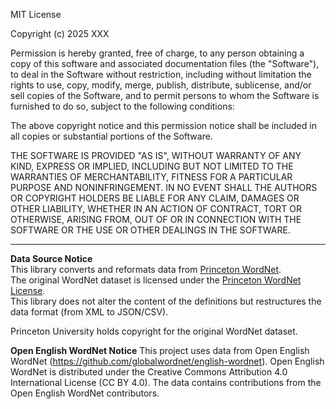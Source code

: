 MIT License

Copyright (c) 2025 XXX

Permission is hereby granted, free of charge, to any person obtaining a copy
of this software and associated documentation files (the "Software"), to deal
in the Software without restriction, including without limitation the rights
to use, copy, modify, merge, publish, distribute, sublicense, and/or sell
copies of the Software, and to permit persons to whom the Software is
furnished to do so, subject to the following conditions:

The above copyright notice and this permission notice shall be included in all
copies or substantial portions of the Software.

THE SOFTWARE IS PROVIDED "AS IS", WITHOUT WARRANTY OF ANY KIND, EXPRESS OR
IMPLIED, INCLUDING BUT NOT LIMITED TO THE WARRANTIES OF MERCHANTABILITY,
FITNESS FOR A PARTICULAR PURPOSE AND NONINFRINGEMENT. IN NO EVENT SHALL THE
AUTHORS OR COPYRIGHT HOLDERS BE LIABLE FOR ANY CLAIM, DAMAGES OR OTHER
LIABILITY, WHETHER IN AN ACTION OF CONTRACT, TORT OR OTHERWISE, ARISING FROM,
OUT OF OR IN CONNECTION WITH THE SOFTWARE OR THE USE OR OTHER DEALINGS IN THE
SOFTWARE.

---

**Data Source Notice**  
This library converts and reformats data from [Princeton WordNet](https://wordnet.princeton.edu/).  
The original WordNet dataset is licensed under the [Princeton WordNet License](https://wordnet.princeton.edu/license-and-commercial-use).  
This library does not alter the content of the definitions but restructures the data format (from XML to JSON/CSV).  

Princeton University holds copyright for the original WordNet dataset.

**Open English WordNet Notice**
This project uses data from Open English WordNet (https://github.com/globalwordnet/english-wordnet).
Open English WordNet is distributed under the Creative Commons Attribution 4.0 International License (CC BY 4.0).
The data contains contributions from the Open English WordNet contributors.